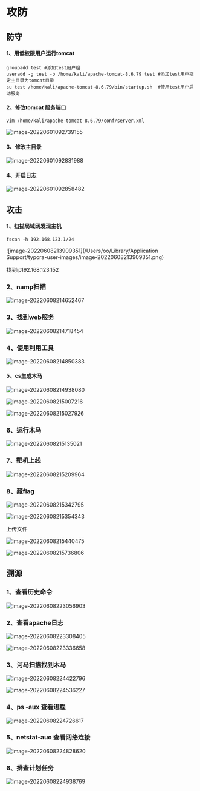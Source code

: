 # 攻防

## 防守

#### 1、用低权限用户运行tomcat

```
groupadd test #添加test用户组
useradd -g test -b /home/kali/apache-tomcat-8.6.79 test #添加test用户指定主目录为tomcat目录
su test /home/kali/apache-tomcat-8.6.79/bin/startup.sh  #使用test用户启动服务
```

#### 2、修改tomcat 服务端口

```
vim /home/kali/apache-tomcat-8.6.79/conf/server.xml
```

![image-20220601092739155](https://tobyjpghub-1258737888.cos.ap-shanghai.myqcloud.com/e6c9d24egy1h2shj77zlkj20w00cidhy.jpg)

#### 3、修改主目录

![image-20220601092831988](https://tobyjpghub-1258737888.cos.ap-shanghai.myqcloud.com/e6c9d24egy1h2shk1zbysj21le0k2n25.jpg)

#### 4、开启日志

![image-20220601092858482](https://tobyjpghub-1258737888.cos.ap-shanghai.myqcloud.com/e6c9d24egy1h2shkie5x6j21jg0qo0yo.jpg)

## 攻击

#### 1、扫描局域网发现主机

```
fscan -h 192.168.123.1/24
```

![image-20220608213909351](/Users/oo/Library/Application Support/typora-user-images/image-20220608213909351.png)

找到ip192.168.123.152

### 2、namp扫描

![image-20220608214652467](https://tobyjpghub-1258737888.cos.ap-shanghai.myqcloud.com/e6c9d24ely1h3168f3cpij20os0fk0ul.jpg)

### 3、找到web服务

![image-20220608214718454](https://tobyjpghub-1258737888.cos.ap-shanghai.myqcloud.com/e6c9d24ely1h3168z43xfj21id0u0dk4.jpg)

### 4、使用利用工具

![image-20220608214850383](https://tobyjpghub-1258737888.cos.ap-shanghai.myqcloud.com/e6c9d24ely1h316agp9p2j215t0u07bb.jpg)

#### 5、cs生成木马

![image-20220608214938080](https://tobyjpghub-1258737888.cos.ap-shanghai.myqcloud.com/e6c9d24ely1h316bah1h4j20zo0oitc5.jpg)

![image-20220608215007216](https://tobyjpghub-1258737888.cos.ap-shanghai.myqcloud.com/e6c9d24ely1h316bslh58j20ns0do3zm.jpg)

![image-20220608215027926](https://tobyjpghub-1258737888.cos.ap-shanghai.myqcloud.com/e6c9d24ely1h316c5k4ucj213w0p87ia.jpg)

### 6、运行木马

![image-20220608215135021](https://tobyjpghub-1258737888.cos.ap-shanghai.myqcloud.com/e6c9d24ely1h316dejbpsj215p0u0aeb.jpg)

### 7、靶机上线

![image-20220608215209964](https://tobyjpghub-1258737888.cos.ap-shanghai.myqcloud.com/e6c9d24ely1h316dxduo5j21bk0u0n36.jpg)

### 8、藏flag

![image-20220608215342795](https://tobyjpghub-1258737888.cos.ap-shanghai.myqcloud.com/e6c9d24ely1h316fj99y6j208208qmx2.jpg)

![image-20220608215354343](https://tobyjpghub-1258737888.cos.ap-shanghai.myqcloud.com/e6c9d24ely1h316fq6v49j20gg09o0su.jpg)

上传文件

![image-20220608215440475](https://tobyjpghub-1258737888.cos.ap-shanghai.myqcloud.com/e6c9d24ely1h316gjhjw2j213q0qadkb.jpg)

![image-20220608215736806](https://tobyjpghub-1258737888.cos.ap-shanghai.myqcloud.com/e6c9d24ely1h316jlc33jj21k20r4434.jpg)

## 溯源

### 1、查看历史命令

![image-20220608223056903](https://tobyjpghub-1258737888.cos.ap-shanghai.myqcloud.com/e6c9d24ely1h317icopjgj20u00w3whm.jpg)

### 2、查看apache日志

![image-20220608223308405](https://tobyjpghub-1258737888.cos.ap-shanghai.myqcloud.com/e6c9d24ely1h317kmn3ijj20uu0u0woo.jpg)

![image-20220608223336658](https://tobyjpghub-1258737888.cos.ap-shanghai.myqcloud.com/e6c9d24ely1h317l4b3m4j219a0u0h02.jpg)



### 3、河马扫描找到木马

![image-20220608224422796](https://tobyjpghub-1258737888.cos.ap-shanghai.myqcloud.com/e6c9d24ely1h317wblnefj213s0pggos.jpg)

![image-20220608224536227](https://tobyjpghub-1258737888.cos.ap-shanghai.myqcloud.com/e6c9d24ely1h317xlh70ej21aq0acq5s.jpg)

### 4、ps -aux 查看进程

![image-20220608224726617](https://tobyjpghub-1258737888.cos.ap-shanghai.myqcloud.com/e6c9d24ely1h317zncptxj21770u0jxu.jpg)

### 5、netstat-auo 查看网络连接

![image-20220608224828620](https://tobyjpghub-1258737888.cos.ap-shanghai.myqcloud.com/e6c9d24ely1h3180kp348j217w08q75w.jpg)

### 6、排查计划任务

![image-20220608224938769](https://tobyjpghub-1258737888.cos.ap-shanghai.myqcloud.com/e6c9d24ely1h3181sxopaj21gq0p643r.jpg)





